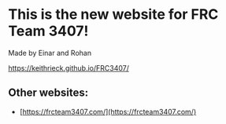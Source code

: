 # This is the new website for FRC Team 3407!

Made by Einar and Rohan

https://keithrieck.github.io/FRC3407/


## Other websites:
* [https://frcteam3407.com/](https://frcteam3407.com/)

